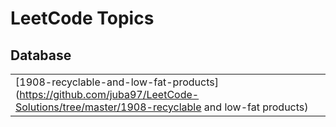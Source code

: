 

<!---LeetCode Topics Start-->
# LeetCode Topics
## Database
|  |
| ------- |
| [1908-recyclable-and-low-fat-products](https://github.com/juba97/LeetCode-Solutions/tree/master/1908-recyclable and low-fat products) |
<!---LeetCode Topics End-->
